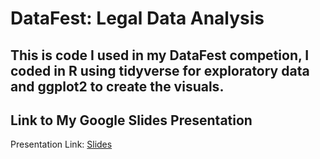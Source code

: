 # DataFest: Legal Data Analysis

This is code I used in my DataFest competion, I coded in R using tidyverse for exploratory data and ggplot2 to create the visuals.
---

## Link to My Google Slides Presentation
Presentation Link: [Slides]([https://grafana-production-dc21.up.railway.app/login](https://drive.google.com/file/d/1JhmSdP7thjMmVgE4iJGKjk_tkXxKojaI/view?)) 
